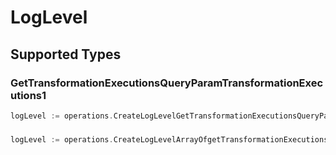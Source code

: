# LogLevel


## Supported Types

### GetTransformationExecutionsQueryParamTransformationExecutions1

```go
logLevel := operations.CreateLogLevelGetTransformationExecutionsQueryParamTransformationExecutions1(operations.GetTransformationExecutionsQueryParamTransformationExecutions1{/* values here */})
```

### 

```go
logLevel := operations.CreateLogLevelArrayOfgetTransformationExecutionsQueryParamTransformationExecutionsLogLevel2([]operations.GetTransformationExecutionsQueryParamTransformationExecutionsLogLevel2{/* values here */})
```


